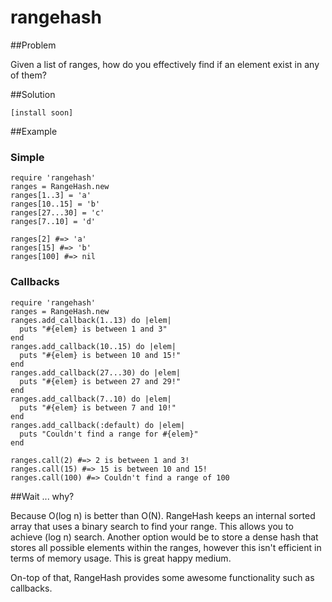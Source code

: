 
rangehash
========================

##Problem

  Given a list of ranges, how do you effectively find if an element exist in any of them?

##Solution

    [install soon]

##Example

### Simple

    require 'rangehash'
    ranges = RangeHash.new
    ranges[1..3] = 'a'
    ranges[10..15] = 'b'
    ranges[27...30] = 'c'
    ranges[7..10] = 'd'

    ranges[2] #=> 'a'
    ranges[15] #=> 'b'
    ranges[100] #=> nil

### Callbacks
    require 'rangehash'
    ranges = RangeHash.new
    ranges.add_callback(1..13) do |elem|
      puts "#{elem} is between 1 and 3"
    end
    ranges.add_callback(10..15) do |elem|
      puts "#{elem} is between 10 and 15!"
    end
    ranges.add_callback(27...30) do |elem|
      puts "#{elem} is between 27 and 29!"
    end
    ranges.add_callback(7..10) do |elem|
      puts "#{elem} is between 7 and 10!"
    end
    ranges.add_callback(:default) do |elem|
      puts "Couldn't find a range for #{elem}"
    end

    ranges.call(2) #=> 2 is between 1 and 3!
    ranges.call(15) #=> 15 is between 10 and 15!
    ranges.call(100) #=> Couldn't find a range of 100



##Wait ... why?

  Because O(log n) is better than O(N). RangeHash keeps an internal sorted array that uses a binary search to find your range. This allows you to achieve (log n) search. Another option would be to store a dense hash that stores all possible elements within the ranges, however this isn't efficient in terms of memory usage. This is great happy medium.

  On-top of that, RangeHash provides some awesome functionality such as callbacks.

